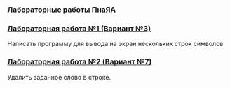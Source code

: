 ### Лабораторные работы ПнаЯА
### [Лабораторная работа №1 (Вариант №3)](https://github.com/mxrpheus6/bsuirLabs/tree/main/3sem/ПнаЯА/laba1)
Написать программу для вывода на экран нескольких строк символов
### [Лабораторная работа №2 (Вариант №7)](https://github.com/mxrpheus6/bsuirLabs/tree/main/3sem/ПнаЯА/laba2)
Удалить заданное слово в строке.

